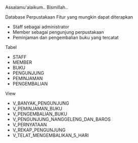 Assalamu'alaikum..
Bismillah..

Database Perpustakaan
Fitur yang mungkin dapat diterapkan
* Staff sebagai administrator
* Member sebagai pengunjung perpustakaan
* Peminjaman dan pengembalian buku yang tercatat

Tabel
* STAFF
* MEMBER
* BUKU
* PENGUNJUNG
* PEMINJAMAN
* PENGEMBALIAN

View
* V_BANYAK_PENGUNJUNG
* V_PEMINJAMAN_BUKU
* V_PENGEMBALIAN_BUKU
* V_PENGUNJUNG_NANGGELENG_DAN_BAROS
* V_PERNYATAAN
* V_REKAP_PENGUNJUNG
* V_TELAT_MENGEMBALIKAN_5_HARI
